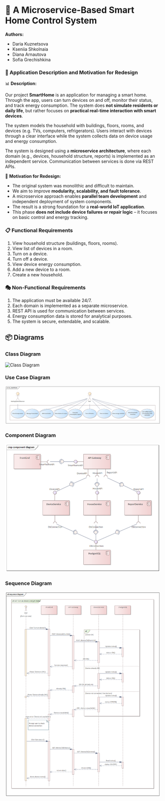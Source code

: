 # 🏡 A Microservice-Based Smart Home Control System

**Authors:**
- Daria Kuznetsova  
- Kseniia Shkolnaia  
- Diana Arnautova  
- Sofia Grechishkina

### 📌 Application Description and Motivation for Redesign

📊 **Description:**

Our project **SmartHome** is an application for managing a smart home. Through the app, users can turn devices on and off, monitor their status, and track energy consumption. The system does **not simulate residents or daily life**, but rather focuses on **practical real-time interaction with smart devices**.

The system models the household with buildings, floors, rooms, and devices (e.g. TVs, computers, refrigerators). Users interact with devices through a clear interface while the system collects data on device usage and energy consumption.

The system is designed using a **microservice architecture**, where each domain (e.g., devices, household structure, reports) is implemented as an independent service. Communication between services is done via REST APIs.

🎯 **Motivation for Redesign:**

- The original system was monolithic and difficult to maintain.
- We aim to improve **modularity, scalability, and fault tolerance**.
- A microservice approach enables **parallel team development** and independent deployment of system components.
- The result is a strong foundation for a **real-world IoT application**.
- This phase **does not include device failures or repair logic** – it focuses on basic control and energy tracking.

### 📋 Functional Requirements

1. View household structure (buildings, floors, rooms).
2. View list of devices in a room.
3. Turn on a device.
4. Turn off a device.
5. View device energy consumption.
6. Add a new device to a room.
7. Create a new household.

### 🎭 Non-Functional Requirements

1. The application must be available 24/7.
2. Each domain is implemented as a separate microservice.
3. REST API is used for communication between services.
4. Energy consumption data is stored for analytical purposes.
5. The system is secure, extendable, and scalable.

## 📦 Diagrams
### Class Diagram  
![Class Diagram]()

### Use Case Diagram  
![Use Case Diagram](docs/use%20case.png)

### Component Diagram  
![Component Diagram](docs/component%20diagram.png)

### Sequence Diagram  
![Sequence Diagram](docs/sequence%20diagram.png)
